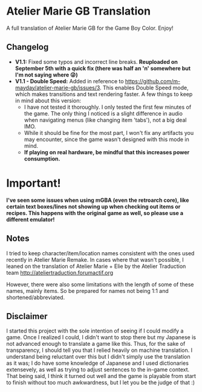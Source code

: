 # Atelier Marie GB Translation
A full translation of Atelier Marie GB for the Game Boy Color. Enjoy!


## Changelog

* **V1.1:** Fixed some typos and incorrect line breaks. **Reuploaded on September 5th with a quick fix (there was half an 'n' somewhere but I'm not saying where 😜)**
* **V1.1 - Double Speed:** Added in reference to https://github.com/m-mayday/atelier-marie-gb/issues/3. This enables Double Speed mode, which makes transitions and text rendering faster. A few things to keep in mind about this version:
  * I have not tested it thoroughly. I only tested the first few minutes of the game. The only thing I noticed is a slight difference in audio when navigating menus (like changing item 'tabs'), not a big deal IMO.
  * While it should be fine for the most part, I won't fix any artifacts you may encounter, since the game wasn't designed with this mode in mind.
  * **If playing on real hardware, be mindful that this increases power consumption.**

# Important!
**I've seen some issues when using mGBA (even the retroarch core), like certain text boxes/lines not showing up when checking out items or recipes. This happens with the original game as well, so please use a different emulator!**

## Notes
I tried to keep character/item/location names consistent with the ones used recently in Atelier Marie Remake. In cases where that wasn't possible, I leaned on the translation of Atelier Marie + Elie by the Atelier Traduction team http://ateliertraduction.forumactif.org

However, there were also some limitations with the length of some of these names, mainly items. So be prepared for names not being 1:1 and shortened/abbreviated.


## Disclaimer
I started this project with the sole intention of seeing if I could modify a game. Once I realized I could, I didn't want to stop there but my Japanese is not advanced enough to translate a game like this.
Thus, for the sake of transparency, I should tell you that I relied heavily on machine translation. I understand being reluctant over this but I didn't simply use the translation as it was; I do have some knowledge of Japanese and I used dictionaries extensevely, as well as trying to adjust sentences to the in-game context.
That being said, I think it turned out well and the game is playable from start to finish without too much awkwardness, but I let you be the judge of that :)

